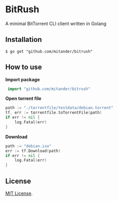 # BitRush
A minimal BitTorrent CLI client written in Golang


## Installation

`$ go get "github.com/mitander/bitrush"`

## How to use


**Import package**
```go
 import "github.com/mitander/bitrush"
```


**Open torrent file**
```go
path := "./torrentfile/testdata/debian.torrent"
tf, err := torrentfile.toTorrentFile(path)
if err != nil {
    log.Fatal(err)
}
```

**Download**
```go
path := "debian.iso"
err := tf.Download(path)
if err != nil {
    log.Fatal(err)
}
```

## License
[MIT License](LICENSE).
